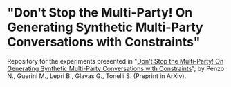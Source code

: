 # "Don't Stop the Multi-Party! On Generating Synthetic Multi-Party Conversations with Constraints"

Repository for the experiments presented in "[Don't Stop the Multi-Party! On Generating Synthetic Multi-Party Conversations with Constraints](https://arxiv.org/pdf/2502.13592)", by Penzo N., Guerini M., Lepri B., Glavas G., Tonelli S. (Preprint in ArXiv).
